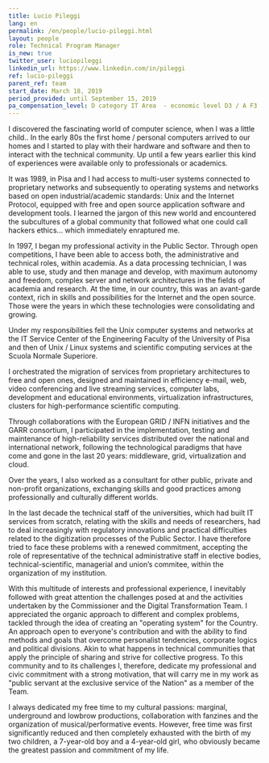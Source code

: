 ```yaml
---
title: Lucio Pileggi
lang: en
permalink: /en/people/lucio-pileggi.html
layout: people
role: Technical Program Manager
is_new: true
twitter_user: luciopileggi
linkedin_url: https://www.linkedin.com/in/pileggi
ref: lucio-pileggi
parent_ref: team
start_date: March 18, 2019
period_provided: until September 15, 2019
pa_compensation_level: D category IT Area  - economic level D3 / A F3
---
```

I discovered the fascinating world of computer science, when I was a little child.. In the early 80s the first home / personal computers arrived to our homes and I started to play with their hardware and software and then to interact with the technical community. Up until a few years earlier this kind of experiences were available only to professionals or academics.

It was 1989, in Pisa and I had access to multi-user systems connected to proprietary networks and subsequently to operating systems and networks based on open industrial/academic standards: Unix and the Internet Protocol, equipped with free and open source application software and development tools. I learned the jargon of this new world and encountered the subcultures of a global community that followed what one could call hackers ethics... which immediately enraptured me.

In 1997, I began my professional activity in the Public Sector. Through open competitions, I have been able to access both, the administrative and technical roles, within  academia. As a data processing technician, I was able to use, study and then manage and develop, with maximum autonomy and freedom, complex server and network architectures in the fields of academia and research. At the time, in our country, this was an avant-garde context, rich in skills and possibilities for the Internet and the open source. Those were the years in which these technologies were consolidating and growing.

Under my responsibilities fell the Unix computer systems and networks at the IT Service Center of the Engineering Faculty of the University of Pisa and then of Unix / Linux systems and scientific computing services at the Scuola Normale Superiore.

I orchestrated the migration of services from proprietary architectures to free and open ones, designed and maintained in efficiency e-mail, web, video conferencing and live streaming services, computer labs, development and educational environments, virtualization infrastructures, clusters for high-performance scientific computing.

Through collaborations with the European GRID / INFN initiatives and the GARR consortium, I participated in the implementation, testing and maintenance of high-reliability services distributed over the national and international network, following the technological paradigms that have come and gone in the last 20 years: middleware, grid, virtualization and cloud.

Over the years, I also worked as a consultant for other public, private and non-profit organizations, exchanging skills and good practices among professionally and culturally different worlds.

In the last decade the technical staff of the universities, which had built IT services from scratch, relating with the skills and needs of researchers, had to deal increasingly with regulatory innovations and practical difficulties related to the digitization processes of the Public Sector. I have therefore tried to face these problems  with a renewed commitment, accepting the role of representative of the technical administrative staff in elective bodies, technical-scientific, managerial and union’s commitee, within the organization of my institution.

With this multitude of interests and professional experience, I inevitably followed with great attention the challenges posed at and the activities undertaken by the Commissioner and the Digital Transformation Team. I appreciated the organic approach to different and complex problems, tackled through the idea of creating an  "operating system" for the Country. An approach open to everyone's contribution and with the ability to find methods and goals that overcome personalist tendencies, corporate logics and political divisions. Akin to what happens in technical communities that apply the principle of sharing and strive for collective progress. To this community and to its challenges I, therefore, dedicate my professional and civic commitment with a strong motivation, that will carry me in my work as "public servant at the exclusive service of the Nation" as a member of the Team.

I always dedicated my free time to my cultural passions: marginal, underground and lowbrow productions, collaboration with fanzines and the organization of musical/performative events. However, free time was first significantly reduced and then completely exhausted with the birth of my two children, a 7-year-old boy and a 4-year-old girl, who obviously became the greatest passion and commitment of my life.
